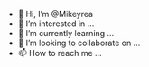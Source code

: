 - 👋 Hi, I’m @Mikeyrea
- 👀 I’m interested in ...
- 🌱 I’m currently learning ...
- 💞️ I’m looking to collaborate on ...
- 📫 How to reach me ...

<!---
Mikeyrea/Mikeyrea is a ✨ special ✨ repository because its `README.md` (this file) appears on your GitHub profile.
You can click the Preview link to take a look at your changes.
--->
